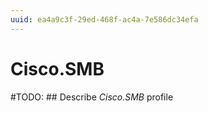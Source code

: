 ```yaml
---
uuid: ea4a9c3f-29ed-468f-ac4a-7e586dc34efa
---
```



# Cisco.SMB


#TODO: ## Describe *Cisco.SMB* profile

